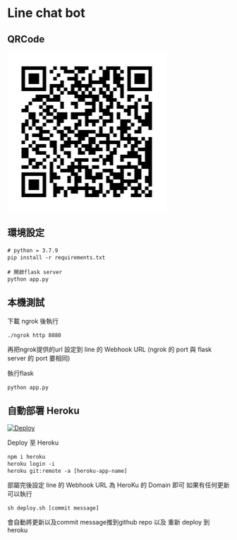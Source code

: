 # Line chat bot

## QRCode

![QRCode](./QRCode.png)


## 環境設定

```
# python = 3.7.9
pip install -r requirements.txt

# 開啟flask server
python app.py
````
## 本機測試

下載 ngrok 後執行
```
./ngrok http 8080
````

再把ngrok提供的url 設定到 line 的 Webhook URL
(ngrok 的 port 與 flask server 的 port 要相同)

執行flask
```
python app.py
````

## 自動部署 Heroku

<a href="https://heroku.com/deploy?template=https://github.com/hongyuntw/line-chat-bot/tree/master">
  <img src="https://www.herokucdn.com/deploy/button.svg" alt="Deploy">
</a>

Deploy 至 Heroku
```
npm i heroku
heroku login -i
heroku git:remote -a [heroku-app-name]
````

部屬完後設定 line 的 Webhook URL 為 HeroKu 的 Domain 即可
如果有任何更新可以執行
```
sh deploy.sh [commit message] 
````
會自動將更新以及commit message推到github repo 以及 重新 deploy 到 heroku
